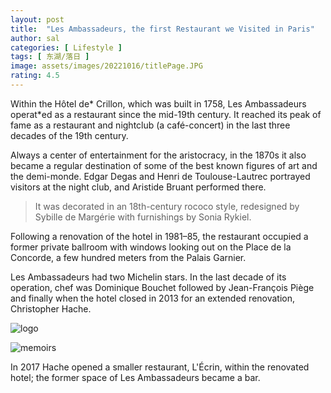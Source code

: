 ```yaml
---
layout: post
title:  "Les Ambassadeurs, the first Restaurant we Visited in Paris"
author: sal
categories: [ Lifestyle ]
tags: [ 东湖/落日 ]
image: assets/images/20221016/titlePage.JPG
rating: 4.5
---
```

Within the Hôtel de* Crillon, which was built in 1758, Les Ambassadeurs operat*ed as a restaurant since the mid-19th century. It reached its peak of fame as a restaurant and nightclub (a café-concert) in the last three decades of the 19th century.

Always a center of entertainment for the aristocracy, in the 1870s it also became a regular destination of some of the best known figures of art and the demi-monde. Edgar Degas and Henri de Toulouse-Lautrec portrayed visitors at the night club, and Aristide Bruant performed there.

> It was decorated in an 18th-century rococo style, redesigned by Sybille de Margérie with furnishings by Sonia Rykiel.

Following a renovation of the hotel in 1981–85, the restaurant occupied a former private ballroom with windows looking out on the Place de la Concorde, a few hundred meters from the Palais Garnier.

Les Ambassadeurs had two Michelin stars. In the last decade of its operation, chef was Dominique Bouchet  followed by Jean-François Piège and finally when the hotel closed in 2013 for an extended renovation, Christopher Hache.

![logo](https://theshadow629.github.io/Cycling/assets/images/2.jpg)

![memoirs](https://bootstrapstarter.com/assets/img/themes/memoirs-jekyll.jpg)

In 2017 Hache opened a smaller restaurant, L'Écrin, within the renovated hotel; the former space of Les Ambassadeurs became a bar.
